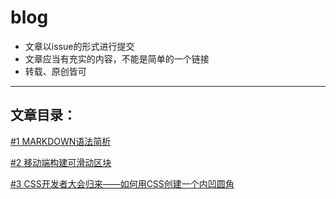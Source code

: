 # blog

* 文章以issue的形式进行提交
* 文章应当有充实的内容，不能是简单的一个链接
* 转载、原创皆可

---------------

## 文章目录：

[#1 MARKDOWN语法简析](https://github.com/YIXUNFE/blog/issues/1)

[#2 移动端构建可滑动区块](https://github.com/YIXUNFE/blog/issues/2)

[#3 CSS开发者大会归来——如何用CSS创建一个内凹圆角](https://github.com/YIXUNFE/blog/issues/3)
